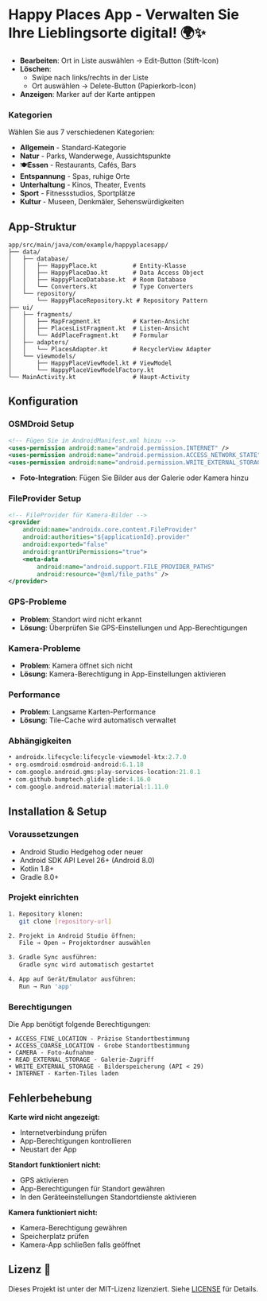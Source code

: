 # **Happy Places App** - Verwalten Sie Ihre Lieblingsorte digital! 🌍✨

- **Bearbeiten**: Ort in Liste auswählen → Edit-Button (Stift-Icon)
- **Löschen**: 
  - Swipe nach links/rechts in der Liste
  - Ort auswählen → Delete-Button (Papierkorb-Icon)
- **Anzeigen**: Marker auf der Karte antippen

### Kategorien
Wählen Sie aus 7 verschiedenen Kategorien:
- **Allgemein** - Standard-Kategorie
- **Natur** - Parks, Wanderwege, Aussichtspunkte
- 🍽**Essen** - Restaurants, Cafés, Bars
- **Entspannung** - Spas, ruhige Orte
- **Unterhaltung** - Kinos, Theater, Events
- **Sport** - Fitnessstudios, Sportplätze
- **Kultur** - Museen, Denkmäler, Sehenswürdigkeiten



## App-Struktur

```
app/src/main/java/com/example/happyplacesapp/
├── data/
│   ├── database/
│   │   ├── HappyPlace.kt          # Entity-Klasse
│   │   ├── HappyPlaceDao.kt       # Data Access Object
│   │   ├── HappyPlaceDatabase.kt  # Room Database
│   │   └── Converters.kt          # Type Converters
│   └── repository/
│       └── HappyPlaceRepository.kt # Repository Pattern
├── ui/
│   ├── fragments/
│   │   ├── MapFragment.kt         # Karten-Ansicht
│   │   ├── PlacesListFragment.kt  # Listen-Ansicht
│   │   └── AddPlaceFragment.kt    # Formular
│   ├── adapters/
│   │   └── PlacesAdapter.kt       # RecyclerView Adapter
│   └── viewmodels/
│       ├── HappyPlaceViewModel.kt # ViewModel
│       └── HappyPlaceViewModelFactory.kt
└── MainActivity.kt                # Haupt-Activity
```

## Konfiguration

### OSMDroid Setup
```xml
<!-- Fügen Sie in AndroidManifest.xml hinzu -->
<uses-permission android:name="android.permission.INTERNET" />
<uses-permission android:name="android.permission.ACCESS_NETWORK_STATE" />
<uses-permission android:name="android.permission.WRITE_EXTERNAL_STORAGE" />
```
- **Foto-Integration**: Fügen Sie Bilder aus der Galerie oder Kamera hinzu
### FileProvider Setup
```xml
<!-- FileProvider für Kamera-Bilder -->
<provider
    android:name="androidx.core.content.FileProvider"
    android:authorities="${applicationId}.provider"
    android:exported="false"
    android:grantUriPermissions="true">
    <meta-data
        android:name="android.support.FILE_PROVIDER_PATHS"
        android:resource="@xml/file_paths" />
</provider>
```

### GPS-Probleme
- **Problem**: Standort wird nicht erkannt
- **Lösung**: Überprüfen Sie GPS-Einstellungen und App-Berechtigungen

### Kamera-Probleme
- **Problem**: Kamera öffnet sich nicht
- **Lösung**: Kamera-Berechtigung in App-Einstellungen aktivieren

### Performance
- **Problem**: Langsame Karten-Performance
- **Lösung**: Tile-Cache wird automatisch verwaltet

### Abhängigkeiten
```gradle
• androidx.lifecycle:lifecycle-viewmodel-ktx:2.7.0
• org.osmdroid:osmdroid-android:6.1.18
• com.google.android.gms:play-services-location:21.0.1
• com.github.bumptech.glide:glide:4.16.0
• com.google.android.material:material:1.11.0
```

## Installation & Setup

### Voraussetzungen
- Android Studio Hedgehog oder neuer
- Android SDK API Level 26+ (Android 8.0)
- Kotlin 1.8+
- Gradle 8.0+

### Projekt einrichten
```bash
1. Repository klonen:
   git clone [repository-url]

2. Projekt in Android Studio öffnen:
   File → Open → Projektordner auswählen

3. Gradle Sync ausführen:
   Gradle sync wird automatisch gestartet

4. App auf Gerät/Emulator ausführen:
   Run → Run 'app'
```

### Berechtigungen
Die App benötigt folgende Berechtigungen:
```
• ACCESS_FINE_LOCATION - Präzise Standortbestimmung
• ACCESS_COARSE_LOCATION - Grobe Standortbestimmung
• CAMERA - Foto-Aufnahme
• READ_EXTERNAL_STORAGE - Galerie-Zugriff
• WRITE_EXTERNAL_STORAGE - Bilderspeicherung (API < 29)
• INTERNET - Karten-Tiles laden
```

## Fehlerbehebung 

**Karte wird nicht angezeigt:**
- Internetverbindung prüfen
- App-Berechtigungen kontrollieren
- Neustart der App

**Standort funktioniert nicht:**
- GPS aktivieren
- App-Berechtigungen für Standort gewähren
- In den Geräteeinstellungen Standortdienste aktivieren

**Kamera funktioniert nicht:**
- Kamera-Berechtigung gewähren
- Speicherplatz prüfen
- Kamera-App schließen falls geöffnet

## Lizenz 📄

Dieses Projekt ist unter der MIT-Lizenz lizenziert. Siehe [LICENSE](LICENSE) für Details.


